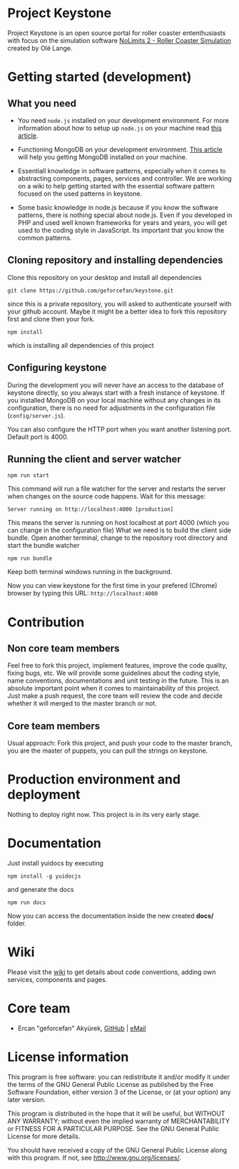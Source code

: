 # Project Keystone

Project Keystone is an open source portal for roller coaster ententhusiasts with focus on the simulation software [NoLimits 2 - Roller Coaster Simulation](http://www.nolimitscoaster.com/) created by Olé Lange.

# Getting started (development)

## What you need

- You need `node.js` installed on your development environment. For more information about how to setup up `node.js` on your machine read [this article](https://nodejs.org/en/download/package-manager/).

- Functioning MongoDB on your development environment. [This article](https://docs.mongodb.com/manual/installation/) will help you getting MongoDB installed on your machine.

- Essentiall knowledge in software patterns, especially when it comes to abstracting components, pages, services and controller. We are working on a wiki to help getting started with the essential software pattern focused on the used patterns in keystone.

- Some basic knowledge in node.js because if you know the software patterns, there is nothing special about node.js. Even if you developed in PHP and used well known frameworks for years and years, you will get used to the coding style in JavaScript. Its important that you know the common patterns.

## Cloning repository and installing dependencies

Clone this repository on your desktop and install all dependencies

```
git clone https://github.com/geforcefan/keystone.git 
```

since this is a private repository, you will asked to authenticate yourself with your github account. Maybe it might be a better idea to fork this repository first and clone then your fork.

```
npm install
```

which is installing all dependencies of this project

## Configuring keystone

During the development you will never have an access to the database of keystone directly, so you always start with a fresh instance of keystone. If you installed MongoDB on your local machine without any changes in its configuration, there is no need for adjustments in the configuration file (`config/server.js`).

You can also configure the HTTP port when you want another listening port. Default port is 4000.

## Running the client and server watcher

```
npm run start
```

This command will run a file watcher for the server and restarts the server when changes on the source code happens. 
Wait for this message:

```
Server running on http://localhost:4000 [production]
```

This means the server is running on host localhost at port 4000 (which you can change in the configuration file)
What we need is to build the client side bundle. Open another terminal, change to the repository root directory and start the bundle watcher

```
npm run bundle
```

Keep both terminal windows running in the background.

Now you can view keystone for the first time in your prefered (Chrome) browser by typing this URL: `http://localhost:4000`

# Contribution

## Non core team members

Feel free to fork this project, implement features, improve the code quality, fixing bugs, etc. We will provide some guidelines about the coding style, name conventions, documentations and unit testing in the future. This is an absolute important point when it comes to maintainability of this project. Just make a push request, the core team will review the code and decide whether it will merged to the master branch or not.

## Core team members

Usual approach: Fork this project, and push your code to the master branch, you are the master of puppets, you can pull the strings on keystone.

# Production environment and deployment

Nothing to deploy right now. This project is in its very early stage. 

# Documentation

Just install yuidocs by executing

```
npm install -g yuidocjs
```

and generate the docs

```
npm run docs
```

Now you can access the documentation inside the new created **docs/** folder. 

# Wiki

Please visit the [wiki](https://github.com/geforcefan/keystone/wiki) to get details about code conventions, adding own services, components and pages. 

# Core team

- Ercan "geforcefan" Akyürek, [GitHub](https://github.com/geforcefan/) | [eMail](mailto:ercan.akyuerek@gmail.com)

# License information 

This program is free software: you can redistribute it and/or modify
it under the terms of the GNU General Public License as published by
the Free Software Foundation, either version 3 of the License, or
(at your option) any later version.

This program is distributed in the hope that it will be useful,
but WITHOUT ANY WARRANTY; without even the implied warranty of
MERCHANTABILITY or FITNESS FOR A PARTICULAR PURPOSE.  See the
GNU General Public License for more details.

You should have received a copy of the GNU General Public License
along with this program. If not, see <http://www.gnu.org/licenses/>.

